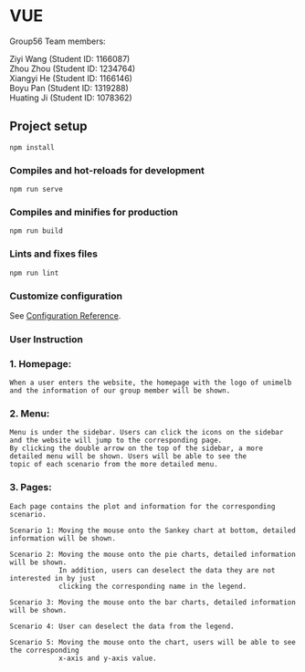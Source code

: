 # VUE

Group56 Team members:

Ziyi Wang (Student ID: 1166087)\
Zhou Zhou (Student ID: 1234764)\
Xiangyi He (Student ID: 1166146)\
Boyu Pan (Student ID: 1319288)\
Huating Ji (Student ID: 1078362)

## Project setup
```
npm install
```

### Compiles and hot-reloads for development
```
npm run serve
```

### Compiles and minifies for production
```
npm run build
```

### Lints and fixes files
```
npm run lint
```

### Customize configuration
See [Configuration Reference](https://cli.vuejs.org/config/).

### User Instruction

### 1. Homepage:

```
When a user enters the website, the homepage with the logo of unimelb and the information of our group member will be shown.
```
### 2. Menu: 
```
Menu is under the sidebar. Users can click the icons on the sidebar and the website will jump to the corresponding page. 
By clicking the double arrow on the top of the sidebar, a more detailed menu will be shown. Users will be able to see the 
topic of each scenario from the more detailed menu.
```
### 3. Pages: 

```
Each page contains the plot and information for the corresponding scenario.

Scenario 1: Moving the mouse onto the Sankey chart at bottom, detailed information will be shown.

Scenario 2: Moving the mouse onto the pie charts, detailed information will be shown. 
            In addition, users can deselect the data they are not interested in by just 
            clicking the corresponding name in the legend.
            
Scenario 3: Moving the mouse onto the bar charts, detailed information will be shown.

Scenario 4: User can deselect the data from the legend.

Scenario 5: Moving the mouse onto the chart, users will be able to see the corresponding 
            x-axis and y-axis value.
```
